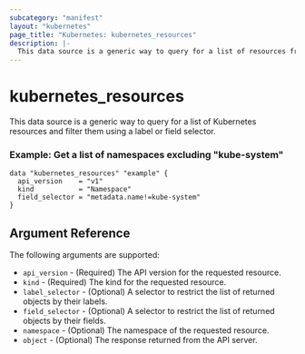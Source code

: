```yaml
---
subcategory: "manifest"
layout: "kubernetes"
page_title: "Kubernetes: kubernetes_resources"
description: |-
  This data source is a generic way to query for a list of resources from the Kubernetes API and filter them. 
---
```


# kubernetes_resources

This data source is a generic way to query for a list of Kubernetes resources and filter them using a label or field selector.

### Example: Get a list of namespaces excluding "kube-system"

```hcl
data "kubernetes_resources" "example" {
  api_version    = "v1"
  kind           = "Namespace"
  field_selector = "metadata.name!=kube-system"
}
```

## Argument Reference

The following arguments are supported:

* `api_version` - (Required) The API version for the requested resource.
* `kind` - (Required) The kind for the requested resource.
* `label_selector` - (Optional) A selector to restrict the list of returned objects by their labels.
* `field_selector` - (Optional) A selector to restrict the list of returned objects by their fields.
* `namespace` - (Optional) The namespace of the requested resource.
* `object` - (Optional) The response returned from the API server.

